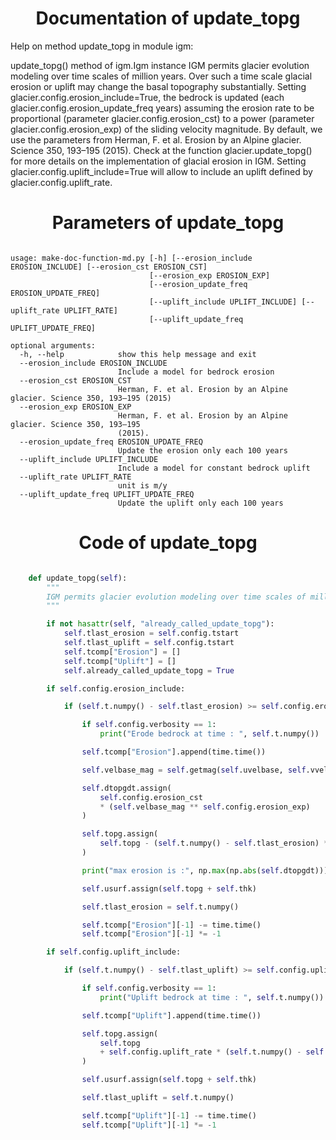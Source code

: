 

### <h1 align="center" id="title"> Documentation of update_topg </h1>


Help on method update_topg in module igm:

update_topg() method of igm.Igm instance
IGM permits glacier evolution modeling over time scales of million years. Over such a time scale glacial erosion or uplift may change the basal topography substantially. Setting glacier.config.erosion_include=True, the bedrock is updated (each glacier.config.erosion_update_freq years) assuming the erosion rate to be proportional (parameter glacier.config.erosion_cst) to a power (parameter glacier.config.erosion_exp) of the sliding velocity magnitude. By default, we use the parameters from Herman, F. et al. Erosion by an Alpine glacier. Science 350, 193–195 (2015). Check at the function glacier.update_topg() for more details on the implementation of glacial erosion in IGM. Setting glacier.config.uplift_include=True will allow to include an uplift defined by glacier.config.uplift_rate.



### <h1 align="center" id="title"> Parameters of update_topg </h1>


``` 

usage: make-doc-function-md.py [-h] [--erosion_include EROSION_INCLUDE] [--erosion_cst EROSION_CST]
                               [--erosion_exp EROSION_EXP]
                               [--erosion_update_freq EROSION_UPDATE_FREQ]
                               [--uplift_include UPLIFT_INCLUDE] [--uplift_rate UPLIFT_RATE]
                               [--uplift_update_freq UPLIFT_UPDATE_FREQ]

optional arguments:
  -h, --help            show this help message and exit
  --erosion_include EROSION_INCLUDE
                        Include a model for bedrock erosion
  --erosion_cst EROSION_CST
                        Herman, F. et al. Erosion by an Alpine glacier. Science 350, 193–195 (2015)
  --erosion_exp EROSION_EXP
                        Herman, F. et al. Erosion by an Alpine glacier. Science 350, 193–195
                        (2015).
  --erosion_update_freq EROSION_UPDATE_FREQ
                        Update the erosion only each 100 years
  --uplift_include UPLIFT_INCLUDE
                        Include a model for constant bedrock uplift
  --uplift_rate UPLIFT_RATE
                        unit is m/y
  --uplift_update_freq UPLIFT_UPDATE_FREQ
                        Update the uplift only each 100 years
``` 



### <h1 align="center" id="title"> Code of update_topg </h1>


```python 

    def update_topg(self):
        """
        IGM permits glacier evolution modeling over time scales of million years. Over such a time scale glacial erosion or uplift may change the basal topography substantially. Setting glacier.config.erosion_include=True, the bedrock is updated (each glacier.config.erosion_update_freq years) assuming the erosion rate to be proportional (parameter glacier.config.erosion_cst) to a power (parameter glacier.config.erosion_exp) of the sliding velocity magnitude. By default, we use the parameters from Herman, F. et al. Erosion by an Alpine glacier. Science 350, 193–195 (2015). Check at the function glacier.update_topg() for more details on the implementation of glacial erosion in IGM. Setting glacier.config.uplift_include=True will allow to include an uplift defined by glacier.config.uplift_rate.
        """

        if not hasattr(self, "already_called_update_topg"):
            self.tlast_erosion = self.config.tstart
            self.tlast_uplift = self.config.tstart
            self.tcomp["Erosion"] = []
            self.tcomp["Uplift"] = []
            self.already_called_update_topg = True

        if self.config.erosion_include:

            if (self.t.numpy() - self.tlast_erosion) >= self.config.erosion_update_freq:

                if self.config.verbosity == 1:
                    print("Erode bedrock at time : ", self.t.numpy())

                self.tcomp["Erosion"].append(time.time())

                self.velbase_mag = self.getmag(self.uvelbase, self.vvelbase)

                self.dtopgdt.assign(
                    self.config.erosion_cst
                    * (self.velbase_mag ** self.config.erosion_exp)
                )

                self.topg.assign(
                    self.topg - (self.t.numpy() - self.tlast_erosion) * self.dtopgdt
                )

                print("max erosion is :", np.max(np.abs(self.dtopgdt)))

                self.usurf.assign(self.topg + self.thk)

                self.tlast_erosion = self.t.numpy()

                self.tcomp["Erosion"][-1] -= time.time()
                self.tcomp["Erosion"][-1] *= -1

        if self.config.uplift_include:

            if (self.t.numpy() - self.tlast_uplift) >= self.config.uplift_update_freq:

                if self.config.verbosity == 1:
                    print("Uplift bedrock at time : ", self.t.numpy())

                self.tcomp["Uplift"].append(time.time())

                self.topg.assign(
                    self.topg
                    + self.config.uplift_rate * (self.t.numpy() - self.tlast_uplift)
                )

                self.usurf.assign(self.topg + self.thk)

                self.tlast_uplift = self.t.numpy()

                self.tcomp["Uplift"][-1] -= time.time()
                self.tcomp["Uplift"][-1] *= -1

``` 

